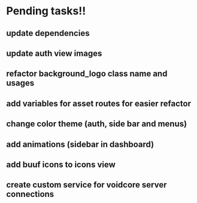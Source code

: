 # Pending tasks!!

## update dependencies
## update auth view images
## refactor background_logo class name and usages
## add variables for asset routes for easier refactor
## change color theme (auth, side bar and menus)
## add animations (sidebar in dashboard)
## add buuf icons to icons view
## create custom service for voidcore server connections
## 